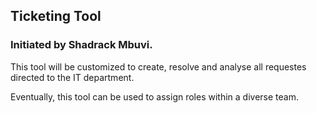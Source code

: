 ## Ticketing Tool

### Initiated by Shadrack Mbuvi.

This tool will be customized to create, resolve and analyse all requestes directed to the IT department.

Eventually, this tool can be used to assign roles within a diverse team.
